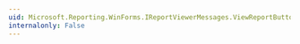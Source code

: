 ```yaml
---
uid: Microsoft.Reporting.WinForms.IReportViewerMessages.ViewReportButtonToolTip
internalonly: False
---
```

